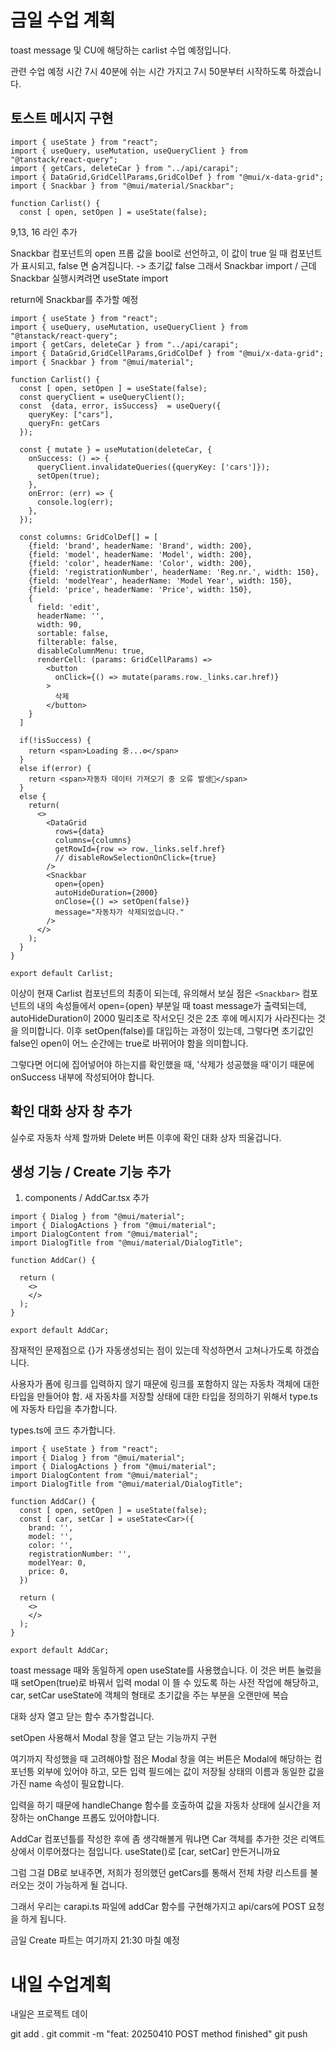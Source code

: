 # 금일 수업 계획

toast message 및 CU에 해당하는 carlist 수업 예정입니다.

관련 수업 예정 시간 7시 40분에 쉬는 시간 가지고 7시 50분부터 시작하도록 하겠습니다.

## 토스트 메시지 구현
```tsx
import { useState } from "react";
import { useQuery, useMutation, useQueryClient } from "@tanstack/react-query";
import { getCars, deleteCar } from "../api/carapi";
import { DataGrid,GridCellParams,GridColDef } from "@mui/x-data-grid";
import { Snackbar } from "@mui/material/Snackbar";

function Carlist() {
  const [ open, setOpen ] = useState(false);
```
9,13, 16 라인 추가

Snackbar 컴포넌트의 open 프롭 값을 bool로 선언하고, 이 값이 true 일 때 컴포넌트가 표시되고, false 면 숨겨집니다. -> 초기값 false
그래서 Snackbar import / 근데 Snackbar 실행시켜려면 useState import 

return에 Snackbar를 추가할 예정 

```tsx
import { useState } from "react";
import { useQuery, useMutation, useQueryClient } from "@tanstack/react-query";
import { getCars, deleteCar } from "../api/carapi";
import { DataGrid,GridCellParams,GridColDef } from "@mui/x-data-grid";
import { Snackbar } from "@mui/material";

function Carlist() {
  const [ open, setOpen ] = useState(false);
  const queryClient = useQueryClient();
  const  {data, error, isSuccess}  = useQuery({
    queryKey: ["cars"],
    queryFn: getCars
  });

  const { mutate } = useMutation(deleteCar, {
    onSuccess: () => {
      queryClient.invalidateQueries({queryKey: ['cars']});
      setOpen(true);
    },
    onError: (err) => {
      console.log(err);
    },
  });

  const columns: GridColDef[] = [
    {field: 'brand', headerName: 'Brand', width: 200},
    {field: 'model', headerName: 'Model', width: 200},
    {field: 'color', headerName: 'Color', width: 200},
    {field: 'registrationNumber', headerName: 'Reg.nr.', width: 150},
    {field: 'modelYear', headerName: 'Model Year', width: 150},
    {field: 'price', headerName: 'Price', width: 150},
    {
      field: 'edit',
      headerName: '',
      width: 90,
      sortable: false,
      filterable: false,
      disableColumnMenu: true,
      renderCell: (params: GridCellParams) => 
        <button 
          onClick={() => mutate(params.row._links.car.href)}
        >
          삭제
        </button>
    }
  ]

  if(!isSuccess) {
    return <span>Loading 중...⚙</span>
  }
  else if(error) {
    return <span>자동차 데이터 가져오기 중 오류 발생🔴</span>
  }
  else {
    return(
      <>
        <DataGrid
          rows={data}
          columns={columns}
          getRowId={row => row._links.self.href}
          // disableRowSelectionOnClick={true}
        />
        <Snackbar 
          open={open}
          autoHideDuration={2000}
          onClose={() => setOpen(false)}
          message="자동차가 삭제되었습니다."
        />
      </>
    );
  }
}

export default Carlist;
```

이상이 현재 Carlist 컴포넌트의 최종이 되는데, 유의해서 보실 점은 `<Snackbar>` 컴포넌트의 내의 속성들에서 open={open} 부분일 때 toast message가 출력되는데, autoHideDuration이 2000 밀리초로 작서오딘 것은 2초 후에 메시지가 사라진다는 것을 의미합니다.
이후 setOpen(false)를 대입하는 과정이 있는데, 그렇다면 초기값인 false인 open이 어느 순간에는 true로 바뀌어야 함을 의미합니다.

그렇다면 어디에 집어넣어야 하는지를 확인했을 때, '삭제가 성공했을 때'이기 때문에 onSuccess 내부에 작성되어야 합니다.

## 확인 대화 상자 창 추가

실수로 자동차 삭제 할까봐 Delete 버튼 이후에 확인 대화 상자 띄울겁니다.

## 생성 기능 / Create 기능 추가

1. components / AddCar.tsx 추가

```tsx
import { Dialog } from "@mui/material";
import { DialogActions } from "@mui/material";
import DialogContent from "@mui/material";
import DialogTitle from "@mui/material/DialogTitle";

function AddCar() {

  return (
    <>
    </>
  );
}

export default AddCar;
```
잠재적인 문제점으로 {}가 자동생성되는 점이 있는데 작성하면서 고쳐나가도록 하겠습니다.

사용자가 폼에 링크를 입력하지 않기 때문에 링크를 포함하지 않는 자동차 객체에 대한 타입을 만들어야 함. 새 자동차를 저장할 상태에 대한 타입을 정의하기 위해서 type.ts에 자동차 타입을 추가합니다.

types.ts에 코드 추가합니다.

```tsx
import { useState } from "react";
import { Dialog } from "@mui/material";
import { DialogActions } from "@mui/material";
import DialogContent from "@mui/material";
import DialogTitle from "@mui/material/DialogTitle";

function AddCar() {
  const [ open, setOpen ] = useState(false);
  const [ car, setCar ] = useState<Car>({
    brand: '',
    model: '',
    color: '',
    registrationNumber: '',
    modelYear: 0,
    price: 0,
  })

  return (
    <>
    </>
  );
}

export default AddCar;
```

toast message 때와 동일하게 open useState를 사용했습니다. 이 것은 버튼 눌렀을 때 setOpen(true)로 바꿔서 입력 modal 이 뜰 수 있도록 하는 사전 작업에 해당하고, car, setCar useState에 객체의 형태로 초기값을 주는 부분을 오랜만에 복습

대화 상자 열고 닫는 함수 추가할겁니다.

setOpen 사용해서 Modal 창을 열고 닫는 기능까지 구현

여기까지 작성했을 때 고려해야할 점은
Modal 창을 여는 버튼은 Modal에 해당하는 컴포넌틍 외부에 있어야 하고, 모든 입력 필드에는 값이 저장될 상태의 이름과 동일한 값을 가진 name 속성이 필요합니다.

입력을 하기 때문에 handleChange 함수를 호출하여 값을 자동차 상태에 실시간을 저장하는 onChange 프롭도 있어야합니다.

AddCar 컴포넌틀를 작성한 후에 좀 생각해볼게 뭐냐면 Car 객체를 추가한 것은 리액트 상에서 이루어졌다는 점입니다. useState()로 [car, setCar] 만든거니까요

그럼 그걸 DB로 보내주면, 저희가 정의했던 getCars를 통해서 전체 차량 리스트를 불러오는 것이 가능하게 될 겁니다.

그래서 우리는 carapi.ts 파일에 addCar 함수를 구현해가지고 api/cars에 POST 요청을 하게 됩니다.

금일 Create 파트는 여기까지
21:30 마칠 예정

# 내일 수업계획
내일은 프로젝트 데이

git add .
git commit -m "feat: 20250410 POST method finished"
git push